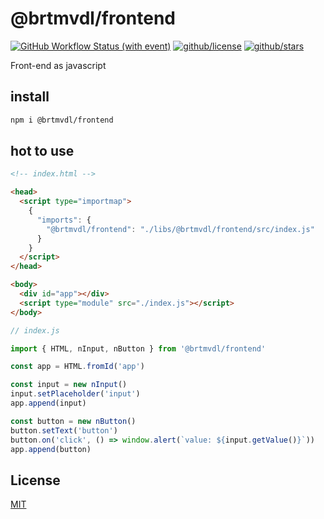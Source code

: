 # @brtmvdl/frontend

[![GitHub Workflow Status (with event)](https://img.shields.io/github/actions/workflow/status/brtmvdl/frontend/npm-publish.yml?label=NPM%20package&link=https%3A%2F%2Fgithub.com%2Fbrtmvdl%2Ffrontend%2Factions%2Fworkflows%2Fnpm-publish.yml)](https://github.com/brtmvdl/frontend/actions/workflows/npm-publish.yml) [![github/license](https://img.shields.io/github/license/brtmvdl/frontend)](https://img.shields.io/github/license/brtmvdl/frontend) [![github/stars](https://img.shields.io/github/stars/brtmvdl/frontend?style=social)](https://img.shields.io/github/stars/brtmvdl/frontend?style=social)

Front-end as javascript

## install

```bash
npm i @brtmvdl/frontend
```

## hot to use

```html
<!-- index.html -->

<head>
  <script type="importmap">
    {
      "imports": {
        "@brtmvdl/frontend": "./libs/@brtmvdl/frontend/src/index.js"
      }
    }
  </script>
</head>

<body>
  <div id="app"></div>
  <script type="module" src="./index.js"></script>
</body>
```

```js
// index.js

import { HTML, nInput, nButton } from '@brtmvdl/frontend'

const app = HTML.fromId('app')

const input = new nInput()
input.setPlaceholder('input')
app.append(input)

const button = new nButton()
button.setText('button')
button.on('click', () => window.alert(`value: ${input.getValue()}`))
app.append(button)
```

## License

[MIT](./LICENSE)
